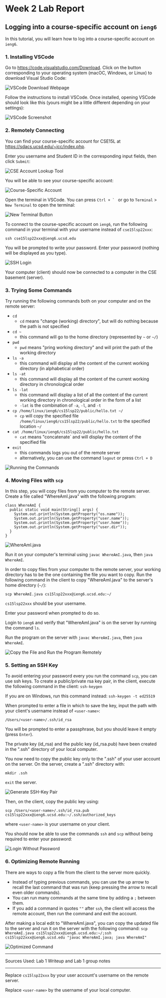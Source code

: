 # Week 2 Lab Report

## Logging into a course-specific account on `ieng6`

In this tutorial, you will learn how to log into a course-specific account on `ieng6`.

### 1. Installing VSCode

Go to https://code.visualstudio.com/Download. Click on the button corresponding to your operating system (macOC, Windows, or Linux) to download Visual Studio Code: 

![VSCode Download Webpage][Download VSCode]

Follow the instructions to install VSCode. Once installed, opening VSCode should look like this (yours might be a little different depending on your settings): 

![VSCode Screenshot][VSCode Screenshot]

### 2. Remotely Connecting

You can find your course-specific account for CSE15L at https://sdacs.ucsd.edu/~icc/index.php. 

Enter you username and Student ID in the corresponding input fields, then click `Submit`: 

![CSE Account Lookup Tool][Account Lookup Tool]

You will be able to see your course-specific account: 

![Course-Specific Account][CSE Account]

Open the terminal in VSCode. You can press ``Ctrl + ` `` or go to `Terminal` > `New Terminal` to open the terminal: 

![New Terminal Button][New Terminal Button]

To connect to the course-specific account on `ieng6`, run the following command in your terminal with your username instead of `cse15lsp22xxx`: 

`ssh cse15lsp22xxx@ieng6.ucsd.edu`

You will be prompted to write your password. Enter your password (nothing will be displayed as you type).

![SSH Login][SSH Login]

Your computer (client) should now be connected to a computer in the CSE basement (server).

### 3. Trying Some Commands

Try running the following commands both on your computer and on the remote server: 
* `cd`
  * `cd` means "change (working) directory", but will do nothing because the path is not specified
* `cd ~`
  * this command will go to the home directory (represented by `~` or `~/`)
* `pwd`
  * `pwd` means "pring working directory" and will print the path of the working directory
* `ls -a`
  * this command will display all the content of the current working directory (in alphabetical order)
* `ls -at`
  * this command will display all the content of the current working directory in chronological order
* `ls -lat`
  * this command will display a list of all the content of the current working directory in chronological order in the form of a list
  * `-lat` is the combination of `-a`, `-l`, and `-t`
* `cp /home/linux/ieng6/cs15lsp22/public/hello.txt ~/`
  * `cp` will copy the specified file `/home/linux/ieng6/cs15lsp22/public/hello.txt` to the specified location `~/`
* `cat /home/linux/ieng6/cs15lsp22/public/hello.txt`
  * `cat` means "concatenate` and will display the content of the specified file
* `exit`
  * this commands logs you out of the remote server
  * alternatively, you can use the command `logout` or press `Ctrl + D`

![Running the Commands][Run Commands]

### 4. Moving Files with `scp`

In this step, you will copy files from you computer to the remote server. Create a file called "WhereAmI.java" with the following program: 
```
class WhereAmI {
  public static void main(String[] args) {
    System.out.println(System.getProperty("os.name"));
    System.out.println(System.getProperty("user.name"));
    System.out.println(System.getProperty("user.home"));
    System.out.println(System.getProperty("user.dir"));
  }
}
```

![WhereAmI.java][Program File]

Run it on your computer's terminal using `javac WhereAmI.java`, then `java WhereAmI`.

In order to copy files from your computer to the remote server, your working directory has to be the one containing the file you want to copy. 
Run the following command in the client to copy "WhereAmI.java" to the server's home directory (`~/`): 

`scp WhereAmI.java cs15lsp22xxx@ieng6.ucsd.edu:~/`

`cs15lsp22xxx` should be your username.

Enter your password when prompted to do so.

Login to `ieng6` and verify that "WhereAmI.java" is on the server by running the command `ls`.

Run the program on the server with `javac WhereAmI.java`, then `java WhereAmI`.

![Copy the File and Run the Program Remotely][Run SCP]

### 5. Setting an SSH Key

To avoid entering your password every you run the command `scp`, you can use ssh keys. 
To create a public/private rsa key pair, in the client, execute the following command in the client: 
`ssh-keygen`

If you are on Windows, run this command instead: 
`ssh-keygen -t ed25519`

When prompted to enter a file in which to save the key, input the path with your client's username instead of `<user-name>`: 

`/Users/<user-name>/.ssh/id_rsa`

You will be prompted to enter a passphrase, but you should leave it empty (press `Enter`).

The private key (id_rsa) and the public key (id_rsa.pub) have been created in the ".ssh" directory of your local computer.

You now need to copy the public key only to the ".ssh" of your user account on the server.
On the server, create a ".ssh" directory with: 

`mkdir .ssh`

`exit` the server.

![Generate SSH-Key Pair][SSH Keys] 

Then, on the client, copy the public key using: 

`scp /Users/<user-name>/.ssh/id_rsa.pub cs15lsp22xxx@ieng6.ucsd.edu:~/.ssh/authorized_keys`

where `<user-name>` is your username on your client.

You should now be able to use the commands `ssh` and `scp` without being required to enter your password: 

![Login Without Password][Login Without Password]

### 6. Optimizing Remote Running

There are ways to copy a file from the client to the server more quickly. 
- Instead of typing previous commands, you can use the up arrow to recall the last command that was run (keep pressing the arrow to recall even older commands). 
- You can run many commands at the same time by adding a `;` between them. 
- If you add a command in quotes `""` after `ssh`, the client will access the remote account, then run the command and exit the account.
  
After making a local edit to "WhereAmI.java", you can copy the updated file to the server and run it on the server with the following command: 
`scp WhereAmI.java cs15lsp22xxx@ieng6.ucsd.edu:~/;ssh cs15lsp22xxx@ieng6.ucsd.edu "javac WhereAmI.java; java WhereAmI"`

![Optimized Command][Optimized Command]

---

Sources Used: Lab 1 Writeup and Lab 1 group notes

---

Replace `cs15lsp22xxx` by your user account's username on the remote server.
  
Replace `<user-name>` by the username of your local computer.

[Download VSCode]: images/download-vscode.png
[VSCode Screenshot]: images/vscode.png
[Account Lookup Tool]: images/account-lookup.png
[CSE Account]: images/cse-account-lookup.png
[SSH Login]: images/ssh-login.png
[Exit Server]: images/exit-server.png
[New Terminal Button]: images/new-terminal-button.png
[Run Commands]: images/run-commands.png
[Program File]: images/program-file.png
[Run SCP]: images/run-scp.png
[SSH Keys]: images/ssh-keys.png
[Login Without Password]: images/login-without-password.png
[Optimized Command]: images/optimized-command.png
